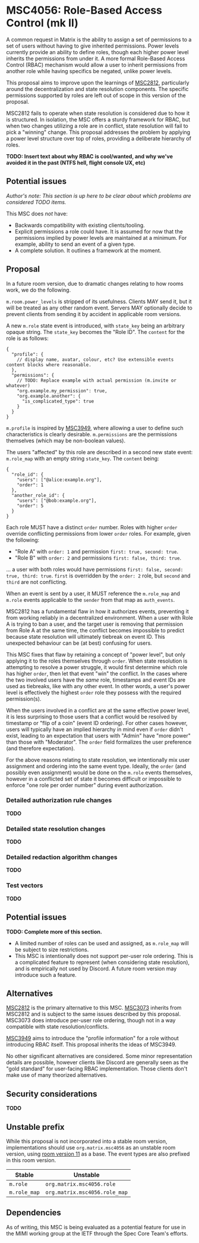 # MSC4056: Role-Based Access Control (mk II)

A common request in Matrix is the ability to assign a set of permissions to a set of users without
having to give inherited permissions. Power levels currently provide an ability to define roles,
though each higher power level inherits the permissions from under it. A more formal Role-Based
Access Control (RBAC) mechanism would allow a user to inherit permissions from another role while
having specifics be negated, unlike power levels.

This proposal aims to improve upon the learnings of [MSC2812](https://github.com/matrix-org/matrix-spec-proposals/pull/2812),
particularly around the decentralization and state resolution components. The specific permissions
supported by roles are left out of scope in this version of the proposal.

MSC2812 fails to operate when state resolution is considered due to how it is structured. In isolation,
the MSC offers a sturdy framework for RBAC, but when two changes utilizing a role are in conflict,
state resolution will fail to pick a "winning" change. This proposal addresses the problem by applying
a power level structure over top of roles, providing a deliberate hierarchy of roles.

**TODO: Insert text about why RBAC is cool/wanted, and why we've avoided it in the past (NTFS hell,
flight console UX, etc)**

## Potential issues

*Author's note: This section is up here to be clear about which problems are considered TODO items.*

This MSC does *not* have:

* Backwards compatibility with existing clients/tooling.
* Explicit permissions a role could have. It is assumed for now that the permissions implied by power
  levels are maintained at a minimum. For example, ability to send an event of a given type.
* A complete solution. It outlines a framework at the moment.

## Proposal

In a future room version, due to dramatic changes relating to how rooms work, we do the following.

`m.room.power_levels` is stripped of its usefulness. Clients MAY send it, but it will be treated as
any other random event. Servers MAY optionally decide to prevent clients from sending it by accident
in applicable room versions.

A new `m.role` state event is introduced, with `state_key` being an arbitrary opaque string. The
`state_key` becomes the "Role ID". The `content` for the role is as follows:

```jsonc
{
  "profile": {
    // display name, avatar, colour, etc? Use extensible events content blocks where reasonable.
  },
  "permissions": {
    // TODO: Replace example with actual permission (m.invite or whatever)
    "org.example.my_permission": true,
    "org.example.another": {
      "is_complicated_type": true
    }
  }
}
```

`m.profile` is inspired by [MSC3949](https://github.com/matrix-org/matrix-spec-proposals/pull/3949),
where allowing a user to define such characteristics is clearly desirable. `m.permissions` are the
permissions themselves (which may be non-boolean values).

The users "affected" by this role are described in a second new state event: `m.role_map` with an
empty string `state_key`. The `content` being:

```jsonc
{
  "role_id": {
    "users": ["@alice:example.org"],
    "order": 1
  },
  "another_role_id": {
    "users": ["@bob:example.org"],
    "order": 5
  }
}
```

Each role MUST have a distinct `order` number. Roles with higher `order` override conflicting permissions
from lower `order` roles. For example, given the following:

* "Role A" with `order: 1` and permission `first: true, second: true`.
* "Role B" with `order: 2` and permissions `first: false, third: true`.

... a user with both roles would have permissions `first: false, second: true, third: true`. `first` is
overridden by the `order: 2` role, but `second` and `third` are not conflicting.

When an event is sent by a user, it MUST reference the `m.role_map` and `m.role` events applicable
to the `sender` from that map as `auth_events`.

MSC2812 has a fundamental flaw in how it authorizes events, preventing it from working reliably in
a decentralized environment. When a user with Role A is trying to ban a user, and the target user
is removing that permission from Role A at the same time, the conflict becomes impossible to predict
because state resolution will ultimately tiebreak on event ID. This unexpected behaviour can be (at
best) confusing for users.

This MSC fixes that flaw by retaining a concept of "power level", but only applying it to the roles
themselves through `order`. When state resolution is attempting to resolve a power struggle, it would
first determine which role has higher `order`, then let that event "win" the conflict. In the cases
where the two involved users have the *same* role, timestamps and event IDs are used as tiebreaks,
like with any other event. In other words, a user's power level is effectively the highest `order`
role they possess with the required permission(s).

When the users involved in a conflict are at the same effective power level, it is less surprising
to those users that a conflict would be resolved by timestamp or "flip of a coin" (event ID ordering).
For other cases however, users will typically have an implied hierarchy in mind even if `order` didn't
exist, leading to an expectation that users with "Admin" have "more power" than those with "Moderator".
The `order` field formalizes the user preference (and therefore expectation).

For the above reasons relating to state resolution, we intentionally mix user assignment and ordering
into the same event type. Ideally, the `order` (and possibly even assignment) would be done on the
`m.role` events themselves, however in a conflicted set of state it becomes difficult or impossible
to enforce "one role per order number" during event authorization.

### Detailed authorization rule changes

**TODO**

### Detailed state resolution changes

**TODO**

### Detailed redaction algorithm changes

**TODO**

### Test vectors

**TODO**

## Potential issues

**TODO: Complete more of this section.**

* A limited number of roles can be used and assigned, as `m.role_map` will be subject to size restrictions.
* This MSC is intentionally does not support per-user role ordering. This is a complicated feature to
  represent (when considering state resolution), and is empirically not used by Discord. A future room
  version may introduce such a feature.

## Alternatives

[MSC2812](https://github.com/matrix-org/matrix-spec-proposals/pull/2812) is the primary alternative to
this MSC. [MSC3073](https://github.com/matrix-org/matrix-spec-proposals/pull/3073) inherits from MSC2812
and is subject to the same issues described by this proposal. MSC3073 does introduce per-user role
ordering, though not in a way compatible with state resolution/conflicts.

[MSC3949](https://github.com/matrix-org/matrix-spec-proposals/pull/3949) aims to introduce the "profile
information" for a role without introducing RBAC itself. This proposal inherits the ideas of MSC3949.

No other significant alternatives are considered. Some minor representation details are possible, however
clients like Discord are generally seen as the "gold standard" for user-facing RBAC implementation. Those
clients don't make use of many theorized alternatives.

## Security considerations

**TODO**

## Unstable prefix

While this proposal is not incorporated into a stable room version, implementations should use `org.matrix.msc4056`
as an unstable room version, using [room version 11](https://spec.matrix.org/v1.8/rooms/v11/) as a base. The
event types are also prefixed in this room version.

| Stable | Unstable |
|--------|----------|
| `m.role` | `org.matrix.msc4056.role` |
| `m.role_map` | `org.matrix.msc4056.role_map` |

## Dependencies

As of writing, this MSC is being evaluated as a potential feature for use in the MIMI working group at
the IETF through the Spec Core Team's efforts.
